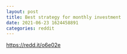 ```yaml
--- 
layout: post 
title: Best strategy for monthly investment 
date: 2021-06-23 1624458891 
categories: reddit 
--- 
```

https://redd.it/o6e02e